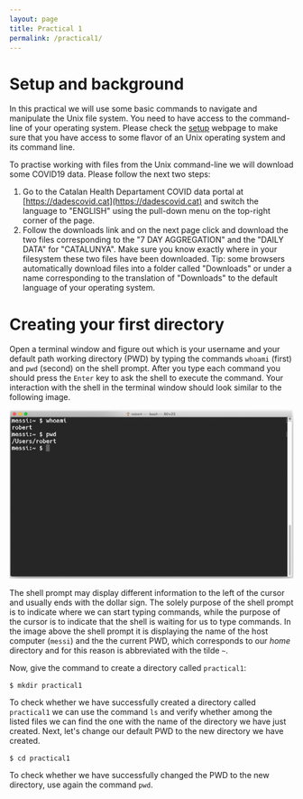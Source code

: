 ```yaml
---
layout: page
title: Practical 1
permalink: /practical1/
---
```


# Setup and background

In this practical we will use some basic commands to navigate and manipulate the Unix file system. You
need to have access to the command-line of your operating system. Please check the
[setup](https://funcompbio.github.io/setup) webpage to make sure that you have access to some flavor of
an Unix operating system and its command line.

To practise working with files from the Unix command-line we will download some COVID19 data. Please
follow the next two steps:

1. Go to the Catalan Health Departament COVID data portal at [https://dadescovid.cat](https://dadescovid.cat)
   and switch the language to "ENGLISH" using the pull-down menu on the top-right corner of the page.
2. Follow the downloads link and on the next page click and download the two files corresponding to the
   "7 DAY AGGREGATION" and the "DAILY DATA" for "CATALUNYA". Make sure you know exactly where in your
   filesystem these two files have been downloaded. Tip: some browsers automatically download files into
   a folder called "Downloads" or under a name corresponding to the translation of "Downloads" to the default
   language of your operating system.

# Creating your first directory

Open a terminal window and figure out which is your username and your default path working directory (PWD) by
typing the commands `whoami` (first) and `pwd` (second) on the shell prompt. After you type each command
you should press the `Enter` key to ask the shell to execute the command. Your interaction with the shell
in the terminal window should look similar to the following image.

![](./terminaldefault.png)

The shell prompt may display different information to the left of the cursor and usually ends with the
dollar sign. The solely purpose of the shell prompt is to indicate where we can start typing commands,
while the purpose of the cursor is to indicate that the shell is waiting for us to type commands.
In the image above the shell prompt it is displaying the name of the host computer (`messi`) and the
the current PWD, which corresponds to our _home_ directory and for this reason is abbreviated
with the tilde `~`.

Now, give the command to create a directory called `practical1`:

```
$ mkdir practical1
```

To check whether we have successfully created a directory called `practical1` we can use the command
`ls` and verify whether among the listed files we can find the one with the name of the directory we
have just created. Next, let's change our default PWD to the new directory we have created.

```
$ cd practical1
```

To check whether we have successfully changed the PWD to the new directory, use again the command `pwd`.
